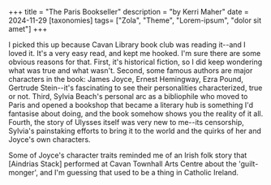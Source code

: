 +++
title = "The Paris Bookseller"
description = "by Kerri Maher"
date = 2024-11-29
[taxonomies]
tags= ["Zola", "Theme", "Lorem-ipsum", "dolor sit amet"]
+++

I picked this up because Cavan Library book club was reading it--and I loved it. It's a very easy read, and kept me hooked. I'm sure there are some obvious reasons for that. First, it's historical fiction, so I did keep wondering what was true and what wasn't. Second, some famous authors are major characters in the book: James Joyce, Ernest Hemingway, Ezra Pound, Gertrude Stein--it's fascinating to see their personalities characterized, true or not. Third, Sylvia Beach's personal arc as a bibliophile who moved to Paris and opened a bookshop that became a literary hub is something I'd fantasise about doing, and the book somehow shows you the reality of it all. Fourth, the story of Ulysses itself was very new to me--its censorship, Sylvia's painstaking efforts to bring it to the world and the quirks of her and Joyce's own characters.

Some of Joyce's character traits reminded me of an Irish folk story that [Aindrias Stack] performed at Cavan Townhall Arts Centre about the 'guilt-monger', and I'm guessing that used to be a thing in Catholic Ireland.